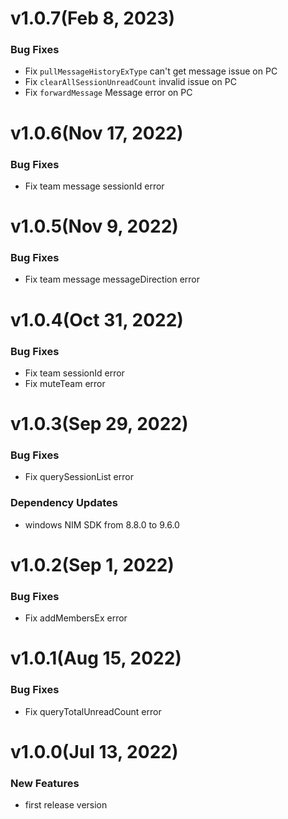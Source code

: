 # v1.0.7(Feb 8, 2023)

### Bug Fixes
* Fix `pullMessageHistoryExType` can't get message issue on PC
* Fix `clearAllSessionUnreadCount` invalid issue on PC
* Fix `forwardMessage` Message error on PC

# v1.0.6(Nov 17, 2022)

### Bug Fixes
* Fix team message sessionId error

# v1.0.5(Nov 9, 2022)

### Bug Fixes
* Fix team message messageDirection error

# v1.0.4(Oct 31, 2022)

### Bug Fixes
* Fix team sessionId error
* Fix muteTeam error

# v1.0.3(Sep 29, 2022)

### Bug Fixes
* Fix querySessionList error

### Dependency Updates
* windows NIM SDK from 8.8.0 to 9.6.0

# v1.0.2(Sep 1, 2022)

### Bug Fixes
* Fix addMembersEx error

# v1.0.1(Aug 15, 2022)

### Bug Fixes
* Fix queryTotalUnreadCount error

# v1.0.0(Jul 13, 2022)

### New Features
* first release version